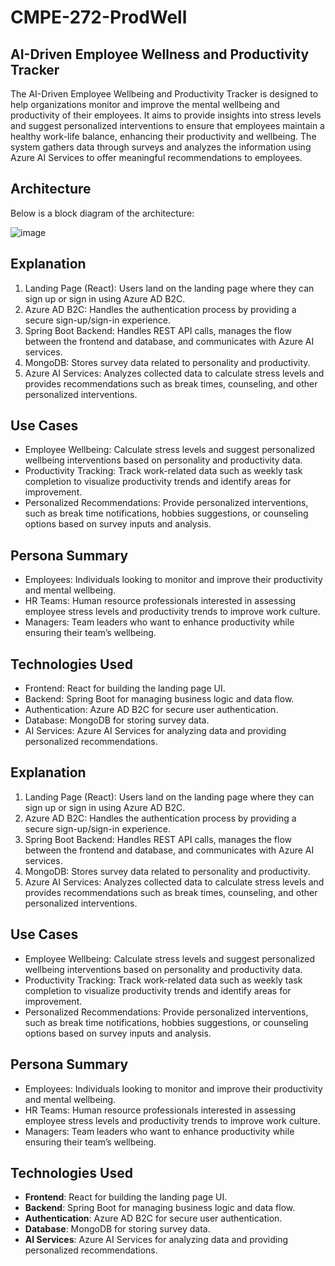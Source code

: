 # CMPE-272-ProdWell

## AI-Driven Employee Wellness and Productivity Tracker
The AI-Driven Employee Wellbeing and Productivity Tracker is designed to help organizations monitor and improve the mental wellbeing and productivity of their employees. It aims to provide insights into stress levels and suggest personalized interventions to ensure that employees maintain a healthy work-life balance, enhancing their productivity and wellbeing. The system gathers data through surveys and analyzes the information using Azure AI Services to offer meaningful recommendations to employees.

## Architecture

Below is a block diagram of the architecture:

![image](https://github.com/user-attachments/assets/407a25fd-0a0e-431f-9e6d-c40f713ac2a1)

## Explanation
1. Landing Page (React): Users land on the landing page where they can sign up or sign in using Azure AD B2C.<br/>
2. Azure AD B2C: Handles the authentication process by providing a secure sign-up/sign-in experience.<br/>
3. Spring Boot Backend: Handles REST API calls, manages the flow between the frontend and database, and communicates with Azure AI services.<br/>
4. MongoDB: Stores survey data related to personality and productivity.<br/>
5. Azure AI Services: Analyzes collected data to calculate stress levels and provides recommendations such as break times, counseling, and other personalized interventions.<br/>

## Use Cases
* Employee Wellbeing: Calculate stress levels and suggest personalized wellbeing interventions based on personality and productivity data.<br/>
* Productivity Tracking: Track work-related data such as weekly task completion to visualize productivity trends and identify areas for improvement.<br/>
* Personalized Recommendations: Provide personalized interventions, such as break time notifications, hobbies suggestions, or counseling options based on survey inputs and analysis.<br/>

## Persona Summary
* Employees: Individuals looking to monitor and improve their productivity and mental wellbeing.<br/>
* HR Teams: Human resource professionals interested in assessing employee stress levels and productivity trends to improve work culture.<br/>
* Managers: Team leaders who want to enhance productivity while ensuring their team’s wellbeing.<br/>

## Technologies Used
* Frontend: React for building the landing page UI.<br/>
* Backend: Spring Boot for managing business logic and data flow.<br/>
* Authentication: Azure AD B2C for secure user authentication.<br/>
* Database: MongoDB for storing survey data.<br/>
* AI Services: Azure AI Services for analyzing data and providing personalized recommendations.<br/>

## Explanation
1. Landing Page (React): Users land on the landing page where they can sign up or sign in using Azure AD B2C.<br/>
2. Azure AD B2C: Handles the authentication process by providing a secure sign-up/sign-in experience.<br/>
3. Spring Boot Backend: Handles REST API calls, manages the flow between the frontend and database, and communicates with Azure AI services.<br/>
4. MongoDB: Stores survey data related to personality and productivity.<br/>
5. Azure AI Services: Analyzes collected data to calculate stress levels and provides recommendations such as break times, counseling, and other personalized interventions.<br/>

## Use Cases
* Employee Wellbeing: Calculate stress levels and suggest personalized wellbeing interventions based on personality and productivity data.<br/>
* Productivity Tracking: Track work-related data such as weekly task completion to visualize productivity trends and identify areas for improvement.<br/>
* Personalized Recommendations: Provide personalized interventions, such as break time notifications, hobbies suggestions, or counseling options based on survey inputs and analysis.<br/>

## Persona Summary
* Employees: Individuals looking to monitor and improve their productivity and mental wellbeing.<br/>
* HR Teams: Human resource professionals interested in assessing employee stress levels and productivity trends to improve work culture.<br/>
* Managers: Team leaders who want to enhance productivity while ensuring their team’s wellbeing.<br/>

## Technologies Used
* **Frontend**: React for building the landing page UI.<br/>
* **Backend**: Spring Boot for managing business logic and data flow.<br/>
* **Authentication**: Azure AD B2C for secure user authentication.<br/>
* **Database**: MongoDB for storing survey data.<br/>
* **AI Services**: Azure AI Services for analyzing data and providing personalized recommendations.<br/>

